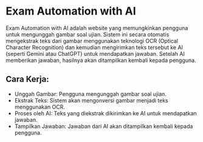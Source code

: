 # Exam Automation with AI

Exam Automation with AI adalah website yang memungkinkan pengguna untuk mengunggah gambar soal ujian. Sistem ini secara otomatis mengekstrak teks dari gambar menggunakan teknologi OCR (Optical Character Recognition) dan kemudian mengirimkan teks tersebut ke AI (seperti Gemini atau ChatGPT) untuk mendapatkan jawaban. Setelah AI memberikan jawaban, hasilnya akan ditampilkan kembali kepada pengguna.


## Cara Kerja:

- Unggah Gambar: Pengguna mengunggah gambar soal ujian.
- Ekstrak Teks: Sistem akan mengonversi gambar menjadi teks menggunakan OCR.
- Proses oleh AI: Teks yang diekstrak dikirimkan ke AI untuk mendapatkan jawaban.
- Tampilkan Jawaban: Jawaban dari AI akan ditampilkan kembali kepada pengguna.

